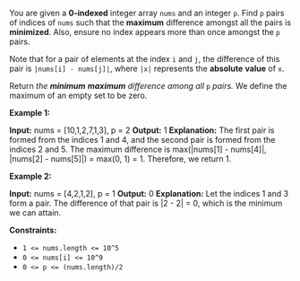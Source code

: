 
You are given a  **0-indexed**  integer array  `nums`  and an integer  `p`. Find  `p`  pairs of indices of  `nums`  such that the  **maximum**  difference amongst all the pairs is  **minimized**. Also, ensure no index appears more than once amongst the  `p`  pairs.

Note that for a pair of elements at the index  `i`  and  `j`, the difference of this pair is  `|nums[i] - nums[j]|`, where  `|x|`  represents the  **absolute**  **value**  of  `x`.

Return  _the  **minimum**  **maximum**  difference among all_ `p`  _pairs._  We define the maximum of an empty set to be zero.

**Example 1:**

**Input:** nums = [10,1,2,7,1,3], p = 2
**Output:** 1
**Explanation:** The first pair is formed from the indices 1 and 4, and the second pair is formed from the indices 2 and 5.
The maximum difference is max(|nums[1] - nums[4]|, |nums[2] - nums[5]|) = max(0, 1) = 1. Therefore, we return 1.

**Example 2:**

**Input:** nums = [4,2,1,2], p = 1
**Output:** 0
**Explanation:** Let the indices 1 and 3 form a pair. The difference of that pair is |2 - 2| = 0, which is the minimum we can attain.

**Constraints:**

-   `1 <= nums.length <= 10^5`
-   `0 <= nums[i] <= 10^9`
-   `0 <= p <= (nums.length)/2`